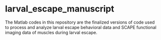 # larval_escape_manuscript

The Matlab codes in this repository are the finalized versions of code used to process and analyze larval escape behavioral data and SCAPE functional imaging data of muscles during larval escape.
